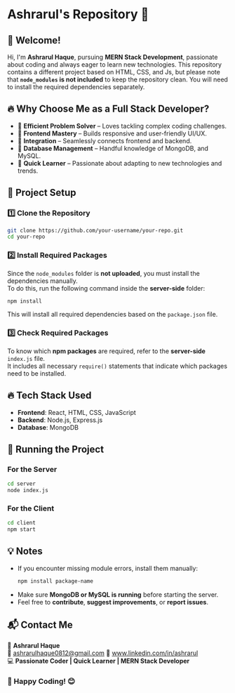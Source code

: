 # Ashrarul's Repository 🚀

## 👋 Welcome!
Hi, I'm **Ashrarul Haque**, pursuing **MERN Stack Development**, passionate about coding and always eager to learn new technologies. 
This repository contains a different project based on HTML, CSS, and Js, but please note that **`node_modules` is not included** to keep the repository clean. 
You will need to install the required dependencies separately.

## 🔥 Why Choose Me as a Full Stack Developer?
- 🚀 **Efficient Problem Solver** – Loves tackling complex coding challenges.
- 🎨 **Frontend Mastery** – Builds responsive and user-friendly UI/UX.
- 🔄 **Integration** – Seamlessly connects frontend and backend.
- 📡 **Database Management** – Handful knowledge of MongoDB, and MySQL.
- 🎯 **Quick Learner** – Passionate about adapting to new technologies and trends.


## 📂 Project Setup

### **1️⃣ Clone the Repository**
```sh
git clone https://github.com/your-username/your-repo.git
cd your-repo
```

### **2️⃣ Install Required Packages**
Since the `node_modules` folder is **not uploaded**, you must install the dependencies manually.  
To do this, run the following command inside the **server-side** folder:
```sh
npm install
```
This will install all required dependencies based on the `package.json` file.

### **3️⃣ Check Required Packages**
To know which **npm packages** are required, refer to the **server-side** `index.js` file.  
It includes all necessary `require()` statements that indicate which packages need to be installed.

## 🔥 Tech Stack Used
- **Frontend**: React, HTML, CSS, JavaScript
- **Backend**: Node.js, Express.js
- **Database**: MongoDB

## 🚀 Running the Project

### **For the Server**
```sh
cd server
node index.js
```

### **For the Client**
```sh
cd client
npm start
```

## 💡 Notes
- If you encounter missing module errors, install them manually:
  ```sh
  npm install package-name
  ```
- Make sure **MongoDB or MySQL is running** before starting the server.
- Feel free to **contribute**, **suggest improvements**, or **report issues**.

## 📬 Contact Me
💼 **Ashrarul Haque**  
📧 ashrarulhaque0812@gmail.com 
🔗 www.linkedin.com/in/ashrarul  
💻 **Passionate Coder | Quick Learner | MERN Stack Developer**

### 🚀 Happy Coding! 😊
